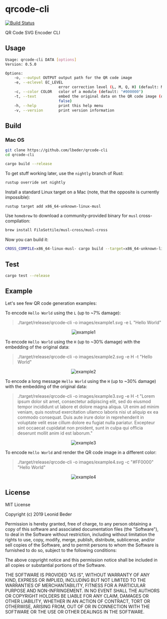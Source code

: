 # qrcode-cli

[![Build Status](https://travis-ci.org/lbeder/qrcode-cli.svg)](https://travis-ci.org/lbeder/qrcode-cli)

QR Code SVG Encoder CLI

## Usage

```bash
Usage: qrcode-cli DATA [options]
Version: 0.5.0

Options:
    -o, --output OUTPUT output path for the QR code image
    -e, --eclevel EC_LEVEL
                        error correction level (L, M, Q, H) (default: M)
    -c, --color COLOR   color of a module (default: "#000000")
    -t, --text          embed the original data on the QR code image (default:
                        false)
    -h, --help          print this help menu
    -v, --version       print version information

```

## Build

### Mac OS

```bash
git clone https://github.com/lbeder/qrcode-cli
cd qrcode-cli

cargo build --release
```

To get stuff working later, use the `nightly` branch of Rust:

```bash
rustup override set nightly
```

Install a standard Linux target on a Mac (note, that the opposite is currently impossible):

```bash
rustup target add x86_64-unknown-linux-musl
```

Use `homebrew` to download a community-provided binary for `musl` cross-compilation:

```bash
brew install FiloSottile/musl-cross/musl-cross
```

Now you can build it:

```bash
CROSS_COMPILE=x86_64-linux-musl- cargo build --target=x86_64-unknown-linux-musl
```

## Test

```bash
cargo test --release
```

## Example

Let's see few QR code generation examples:

To encode `Hello World` using the `L` (up to ~7% damage):

> ./target/release/qrcode-cli -o images/example1.svg -e L "Hello World"

<div align="center">
  <img alt="example1" src="images/example1.svg" />
</div>

To encode `Hello World` using the `H` (up to ~30% damage) with the embedding of the original data:

> ./target/release/qrcode-cli -o images/example2.svg -e H -t "Hello World"

<div align="center">
  <img alt="example2" src="images/example2.svg" />
</div>

To encode a long message `Hello World` using the `H` (up to ~30% damage) with the embedding of the original data:

> ./target/release/qrcode-cli -o images/example3.svg -e H -t "Lorem ipsum dolor sit amet, consectetur adipiscing elit, sed do eiusmod tempor incididunt ut labore et dolore magna aliqua. Ut enim ad minim veniam, quis nostrud exercitation ullamco laboris nisi ut aliquip ex ea commodo consequat. Duis aute irure dolor in reprehenderit in voluptate velit esse cillum dolore eu fugiat nulla pariatur. Excepteur sint occaecat cupidatat non proident, sunt in culpa qui officia deserunt mollit anim id est laborum."

<div align="center">
  <img alt="example3" src="images/example3.svg" />
</div>

To encode `Hello World` and render the QR code image in a different color:

> ./target/release/qrcode-cli -o images/example4.svg -c "#FF0000" "Hello World"

<div align="center">
  <img alt="example4" src="images/example4.svg" />
</div>

## License

MIT License

Copyright (c) 2019 Leonid Beder

Permission is hereby granted, free of charge, to any person obtaining a copy
of this software and associated documentation files (the "Software"), to deal
in the Software without restriction, including without limitation the rights
to use, copy, modify, merge, publish, distribute, sublicense, and/or sell
copies of the Software, and to permit persons to whom the Software is
furnished to do so, subject to the following conditions:

The above copyright notice and this permission notice shall be included in all
copies or substantial portions of the Software.

THE SOFTWARE IS PROVIDED "AS IS", WITHOUT WARRANTY OF ANY KIND, EXPRESS OR
IMPLIED, INCLUDING BUT NOT LIMITED TO THE WARRANTIES OF MERCHANTABILITY,
FITNESS FOR A PARTICULAR PURPOSE AND NON-INFRINGEMENT. IN NO EVENT SHALL THE
AUTHORS OR COPYRIGHT HOLDERS BE LIABLE FOR ANY CLAIM, DAMAGES OR OTHER
LIABILITY, WHETHER IN AN ACTION OF CONTRACT, TORT OR OTHERWISE, ARISING FROM,
OUT OF OR IN CONNECTION WITH THE SOFTWARE OR THE USE OR OTHER DEALINGS IN THE
SOFTWARE.

